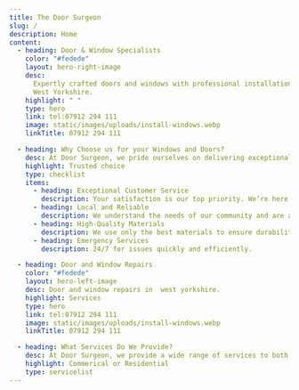 ```yaml
---
title: The Door Surgeon
slug: /
description: Home
content:
  - heading: Door & Window Specialists
    color: "#fedede"
    layout: hero-right-image
    desc:
      Expertly crafted doors and windows with professional installation across
      West Yorkshire.
    highlight: " "
    type: hero
    link: tel:07912 294 111
    image: static/images/uploads/install-windows.webp
    linkTitle: 07912 294 111

  - heading: Why Choose us for your Windows and Doors?
    desc: At Door Surgeon, we pride ourselves on delivering exceptional service and quality. Here’s why we’re the trusted choice for doors and windows in West Yorkshire
    highlight: Trusted choice
    type: checklist
    items:
      - heading: Exceptional Customer Service
        description: Your satisfaction is our top priority. We’re here to help every step of the way.
      - heading: Local and Reliable
        description: We understand the needs of our community and are always nearby when you need us.
      - heading: High-Quality Materials
        description: We use only the best materials to ensure durability, energy efficiency, and long-lasting beauty.
      - heading: Emergency Services
        description: 24/7 for issues quickly and efficiently.

  - heading: Door and Window Repairs
    color: "#fedede"
    layout: hero-left-image
    desc: Door and window repairs in  west yorkshire.
    highlight: Services
    type: hero
    link: tel:07912 294 111
    image: static/images/uploads/install-windows.webp
    linkTitle: 07912 294 111

  - heading: What Services Do We Provide?
    desc: At Door Surgeon, we provide a wide range of services to both commercial and residential customers.
    highlight: Commerical or Residential
    type: servicelist
---
```

